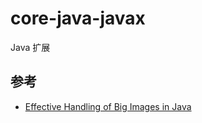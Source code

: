 # core-java-javax
Java 扩展

## 参考

- [Effective Handling of Big Images in Java](https://jobcardsystems.com/index.php/blog/29-effective-handling-of-big-images-in-java)


